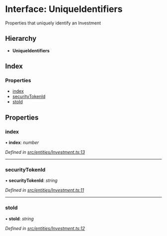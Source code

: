 # Interface: UniqueIdentifiers

Properties that uniquely identify an Investment

## Hierarchy

* **UniqueIdentifiers**

## Index

### Properties

* [index](_entities_investment_.uniqueidentifiers.md#index)
* [securityTokenId](_entities_investment_.uniqueidentifiers.md#securitytokenid)
* [stoId](_entities_investment_.uniqueidentifiers.md#stoid)

## Properties

###  index

• **index**: *number*

*Defined in [src/entities/Investment.ts:13](https://github.com/PolymathNetwork/polymath-sdk/blob/e8bbc1e/src/entities/Investment.ts#L13)*

___

###  securityTokenId

• **securityTokenId**: *string*

*Defined in [src/entities/Investment.ts:11](https://github.com/PolymathNetwork/polymath-sdk/blob/e8bbc1e/src/entities/Investment.ts#L11)*

___

###  stoId

• **stoId**: *string*

*Defined in [src/entities/Investment.ts:12](https://github.com/PolymathNetwork/polymath-sdk/blob/e8bbc1e/src/entities/Investment.ts#L12)*
